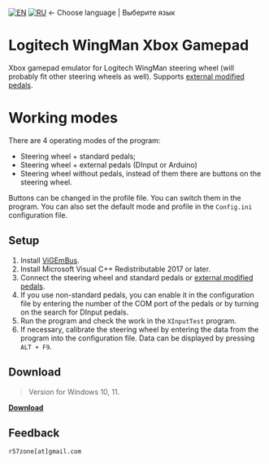 [![EN](https://user-images.githubusercontent.com/9499881/33184537-7be87e86-d096-11e7-89bb-f3286f752bc6.png)](https://github.com/r57zone/LogitechWingmanArduinoPedals/) 
[![RU](https://user-images.githubusercontent.com/9499881/27683795-5b0fbac6-5cd8-11e7-929c-057833e01fb1.png)](https://github.com/r57zone/LogitechWingmanArduinoPedals/blob/master/README.RU.md)
← Choose language | Выберите язык

# Logitech WingMan Xbox Gamepad
Xbox gamepad emulator for Logitech WingMan steering wheel (will probably fit other steering wheels as well). Supports [external modified pedals](https://github.com/r57zone/XboxExternalPedals).

# Working modes
There are 4 operating modes of the program:
* Steering wheel + standard pedals;
* Steering wheel + external pedals (DInput or Arduino)
* Steering wheel without pedals, instead of them there are buttons on the steering wheel.

Buttons can be changed in the profile file. You can switch them in the program. You can also set the default mode and profile in the `Config.ini` configuration file.

## Setup
1. Install [ViGEmBus](https://github.com/ViGEm/ViGEmBus/releases).
2. Install Microsoft Visual C++ Redistributable 2017 or later.
3. Connect the steering wheel and standard pedals or [external modified pedals](https://github.com/r57zone/XboxExternalPedals).
4. If you use non-standard pedals, you can enable it in the configuration file by entering the number of the COM port of the pedals or by turning on the search for DInput pedals.
5. Run the program and check the work in the `XInputTest` program.
6. If necessary, calibrate the steering wheel by entering the data from the program into the configuration file. Data can be displayed by pressing `ALT + F9`.

## Download
>Version for Windows 10, 11.

**[Download](https://github.com/r57zone/LogitechWingmanArduinoPedals/releases)**

## Feedback
`r57zone[at]gmail.com`